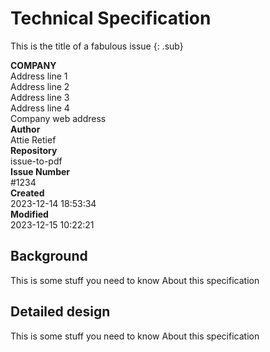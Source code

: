 # Technical Specification

This is the title of a fabulous issue
{: .sub}

<div class="footer"><div class="address"><strong>COMPANY</strong><br>Address line 1<br>Address line 2<br>Address line 3<br>Address line 4<br>Company web address</div><div class="contact"><strong>Author</strong><br>Attie Retief<br><strong>Repository</strong><br>issue-to-pdf<br><strong>Issue Number</strong><br>#1234</div><div><strong>Created</strong><br>2023-12-14 18:53:34<br><strong>Modified</strong><br>2023-12-15 10:22:21</div></div>


## Background
This is some stuff you need to know
About this specification

## Detailed design
This is some stuff you need to know
About this specification
